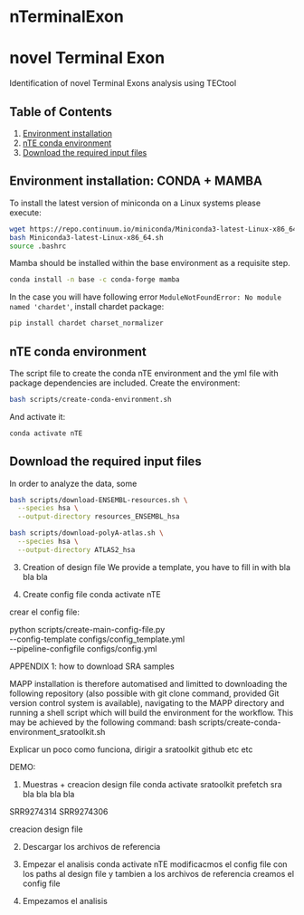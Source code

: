 # nTerminalExon

# novel Terminal Exon

Identification of novel Terminal Exons analysis using TECtool

## Table of Contents

1. [Environment installation](#environment-installation)
2. [nTE conda environment](#nte-conda-environment)
3. [Download the required input files](#download-the-required-input-files)


## Environment installation: CONDA + MAMBA

To install the latest version of miniconda on a Linux systems please execute:

```bash
wget https://repo.continuum.io/miniconda/Miniconda3-latest-Linux-x86_64.sh
bash Miniconda3-latest-Linux-x86_64.sh
source .bashrc
```
Mamba should be installed within the base environment as a requisite step.

```bash
conda install -n base -c conda-forge mamba
```

In the case you will have following error `ModuleNotFoundError: No module named 'chardet'`, install chardet package:

```bash
pip install chardet charset_normalizer
```

## nTE conda environment

The script file to create the conda nTE environment and the yml file with package dependencies are included. Create the environment:

```bash
bash scripts/create-conda-environment.sh
```
And activate it:

```bash
conda activate nTE
```

## Download the required input files

In order to analyze the data, some 

```bash
bash scripts/download-ENSEMBL-resources.sh \
  --species hsa \
  --output-directory resources_ENSEMBL_hsa
```

```bash
bash scripts/download-polyA-atlas.sh \
  --species hsa \
  --output-directory ATLAS2_hsa
```

3. Creation of design file
We provide a template, you have to fill in with bla bla bla

4. Create config file
conda activate nTE

crear el config file:

python scripts/create-main-config-file.py \
  --config-template configs/config_template.yml \
  --pipeline-configfile configs/config.yml

APPENDIX 1: how to download SRA samples

MAPP installation is therefore automatised and limitted to downloading the following repository (also possible with git clone command, provided Git version control system is available), navigating to the MAPP directory and running a shell script which will build the environment for the workflow. This may be achieved by the following command: bash scripts/create-conda-environment_sratoolkit.sh

Explicar un poco como funciona, dirigir a sratoolkit github etc etc

DEMO:

1. Muestras + creacion design file
conda activate sratoolkit
prefetch sra bla bla bla bla

SRR9274314
SRR9274306


creacion design file

2. Descargar los archivos de referencia

3. Empezar el analisis
conda activate nTE
modificacmos el config file con los paths al design file y tambien a los archivos de referencia
creamos el config file

4. Empezamos el analisis
